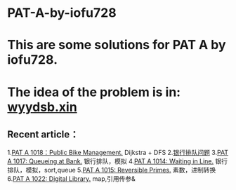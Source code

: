 # PAT-A-by-iofu728

# This are some solutions for PAT A by iofu728.

# The idea of the problem is in: [wyydsb.xin][1]

## Recent article：
1.[PAT A 1018：Public Bike Management.][2]  Dijkstra + DFS
2.[银行排队问题][3]
3.[PAT A 1017: Queueing at Bank.][4]        银行排队，模拟
4.[PAT A 1014: Waiting in Line.][5]         银行排队，模拟，sort,queue
5.[PAT A 1015: Reversible Primes.][6]       素数，进制转换
6.[PAT A 1022: Digital Library.][7]         map,引用传参&

				
[1]:http://wyydsb.xin     "乌云压顶是吧"
[2]: http://wyydsb.xin/2018/02/11/1018/  "PAT A 1018: Public Bike Management (30)"
[3]: http://wyydsb.xin/2018/02/10/slfx/  "银行排队问题分析"
[4]: http://wyydsb.xin/2018/02/10/1017/  "PAT A 1017: Queueing at Bank (25)"
[5]: http://wyydsb.xin/2018/02/10/1014/  "PAT A 1014: Waiting in Line (30)"
[6]: http://wyydsb.xin/2018/02/10/1015/  "PAT A 1015:  Reversible Primes (20)"
[7]:http://wyydsb.xin/2018/02/09/1022/  "PAT A 1022: Digital Library (30)"
